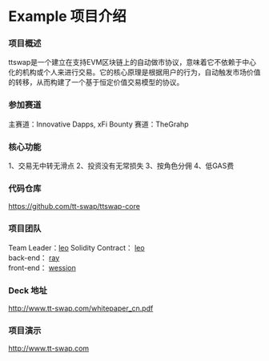 # Example 项目介绍

### 项目概述

ttswap是一个建立在支持EVM区块链上的自动做市协议，意味着它不依赖于中心化的机构或个人来进行交易。它的核心原理是根据用户的行为，自动触发市场价值的转移，从而构建了一个基于恒定价值交易模型的协议。 

### 参加赛道
主赛道：Innovative Dapps, xFi
Bounty 赛道：TheGrahp

### 核心功能

1、交易无中转无滑点
2、投资没有无常损失
3、按角色分佣
4、低GAS费

### 代码仓库

https://github.com/tt-swap/ttswap-core

### 项目团队

Team Leader：[leo](https://github.com/ttswap)
Solidity Contract： [leo](https://github.com/ttswap)  
back-end： [ray](https://github.com/ttswap)  
front-end： [wession](https://github.com/ttswap)  

### Deck 地址

http://www.tt-swap.com/whitepaper_cn.pdf

### 项目演示

http://www.tt-swap.com